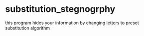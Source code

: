 # substitution_stegnogrphy
this program hides your information by changing letters to preset substitution algorithm
